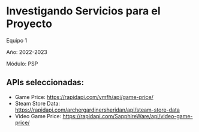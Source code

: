 # Investigando Servicios para el Proyecto
Equipo 1

Año: 2022-2023

Módulo: PSP

## APIs seleccionadas:
* Game Price: https://rapidapi.com/ymfh/api/game-price/
* Steam Store Data: https://rapidapi.com/archergardinersheridan/api/steam-store-data
* Video Game Price: https://rapidapi.com/SapphireWare/api/video-game-price/

